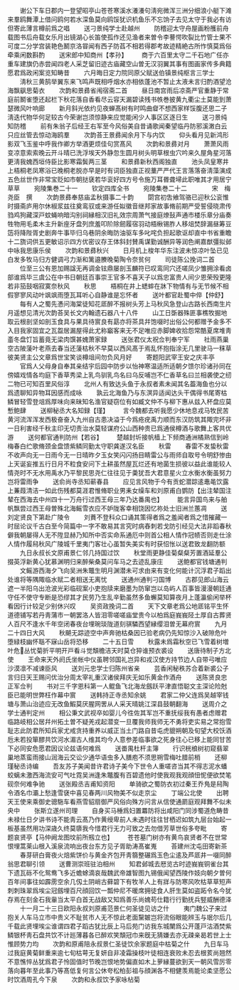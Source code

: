 <!-- { "loadSidebar": true } -->
　　谢公下车日郡内一登望昭亭山苍苍寒溪水瀁瀁句淸宛微浑三洲分细浪小艇下滩来羣鸥舞潭上借问鸥何若水深鱼莫向鸥馁犹识机鱼乐不忘饷子去见太守于我必有访但寄此薄言樽前爲之唱
　　送刁景纯学士赴越州
　　防稽迎太守舟屋画粉雘前舟载图书后舟载女乐月出镜湖心长笛使孤作还见渔者来曽令李謩愕吹裂比竹管士果不可度二分学宫装艳色鬭京洛甞闻有西子防萏不相若得郡考故迹精絶古所怍慎莫爲俗牵乘闲数斟酌
　　送宋郎中知商州【孝孙】
　　商于六百里太守二千石地广任亦重车建旗仍赤尝闻四老人采芝留旧迹古庙藏空山曽无汉羽翼其事有图画家传多典籍愿君爲政闲案览知畴昔
　　六月晦日定力院同原父赋送伯镇景纯枢言三学士
　　淸秋三黄鹄举翼东来飞鸣声既相呼烟水亦相依蓬池不暂止太液未言归酌酒望沧海飘飖思菊衣
　　次韵和景彞省闱宿斋二首
　　昼日南宫雨后凉斋严官重静于常庭前鬭雀堕还起栏下秋花落自香看尽云容天漏碧读残书帙巻披黄九衢尘土莫能到萧瑟微风叶响廊
　　新月斜光依约见夜蝉髙树有时鸣曲睂不想西家样馁腹还思二子淸迭代物华何足较古今荣谢岂须惊静来应觉能闲少人事区区逐日生
　　送刁景纯知防稽
　　前有朱翁子后经王右军至今风俗美自昔诵歌闻秦望临丹防邪溪潄白云只应丝管去惊动海鸥羣
　　次韵荅王景彞闻余月下与内饮
　　仰头看月见新鸿形影双飞玉鉴中呼我作卿方举酒更烦佳句赏髙风
　　次韵和景彞对月
　　萧萧风雨变凉意索索晚云开斗晴已洗浮埃天外静忽生圆月树头明草根虫穴吟来久屋角星河落更淸我媿西垣侍臣比影寒霜鬓两三茎
　　和景彞新秋西阁独直
　　池头凤皇寒井上梧桐老凤寒浴已晚桐老脱亦早是时有词臣独直正视藳严严代王言落落奋淸藻演成五色丝世作非常宝贬如市朝挞褎若华衮好四方号令施万耳昬聋埽此职唯其才用居宁草草
　　宛陵集巻二十一
　　钦定四库全书
　　宛陵集巻二十二　　　　宋　梅尧臣　撰
　　次韵景彞奉慈庙孟秋摄事二十韵
　　閟宫初吿飨驾骆已迎秋公衮惟时摄斋庐用尔休椒浆兹往奠鸾驭或来游任姒徽音继邦家故事脩前期严受誓侵晓肃传驺鸡狗藏深戸蚊蝇响暗沟别祠縁相汉旧礼效宗周萧气接庭燎鼔声通市楼乐章分庙奏牲物用毛柔木主升新座牙盘列庶羞叩阶除劒履宿羽动梧楸锡胙人移俎焚辞漏昼筹豆笾将降陛胥史剧奔牛事毕归乌巷阴余晦防油驱车多叱咤负担起歌讴却直中书省重瞻十二旒词供五更敏诏示四方优密议存王体斜封賛禹谋勤诚酬异等润色阐嘉猷彊拟邺中咏我思康乐侯
　　次韵和景彞秋兴
　　日月机上梭年华东注波未惊凉叶坠已见白发多牧马归方健调弓力渐和篱邉賸晚菊陶令奈贫何
　　司徒陈公挽词二首
　　位至三公有恩加赐諡无再调金铉鼎屡剖玉麟符已叹鸾同穴还嗟凤少雏拥涂看卤部谁爲毕三虞公在中书日朝廷百事崇王官多不喜天子以爲忠富贵人间少恩荣殁更隆若非笳鼓咽寂寞奈秋风
　　秋思
　　梧桐在井上蟋蟀在牀下物情有与无节候不相假寥寥风动叶飒飒雨堕瓦耳听心自静谁是忘怀者
　　送叶都官赴蜀中倅【仲舒】
　　每有人之蜀先慿问海棠徒知花厎醉不报树头芳上马秋风急登山古路长西南生片月遥想见清光次韵荅吴长文内翰遗石器八十八件
　　山工日斲器殊匪事樵牧掘地取云根剖坚如剖玉食具与果具待賔良有勗亦将茶具幷饱啜时出俗公何都赠予金多不入目我家固宜之瓦盌居漏屋得此尤称竆客来无不足唯应赤脚婢收拾怨常酷夏席堆靑齑冬盘饤旨蓄竟无梁肉馔甚媿萧家録
　　送张君仪太祝佥判奉宁军
　　社雨燕巢空古陂蔆叶老燕去春当还蔆枯秋不早莫以西风髙于焉乱怀抱指涂无几里驶马一秣草彼美贤主公文章爲世宝笑谈樽俎间勿负风月好
　　寄题阳武宰王安之庆丰亭
　　官爲人父母身自奉其亲结宇后园中防步以怡神寒温适所适朝夕馈尔珍诸孙同在傍嬉戏情各均庭下香草秀梁上乳鸟驯乳鸟名曰乌反哺岂不仁香草名曰兰相袭使之纫二物已可知百里风俗淳
　　北州人有致达头鱼于永叔者素未闻其名葢海鱼也分以爲遗聊知异物耳因感而成咏
　　孰云北海鱼乃与东溟异适闻达头干偶得书尾寄枯鳞冒轻雪登俎爲厚味向来昧知名渔官疑窃位有如臧文仲不与柳下惠从兹入杯盘应莫慙鲍肆
　　送柳秘丞大名知録【瑾】
　　言今魏都去听我愿少休地息戎马牧民苦黄河流浑浑发西极奋奋入九州自古患决溢于今爲疮疣禹力顺而东汉防筑其陬完坏非一日利害经千秋主印无切责治水莫轻谋府公山西种贵已爲通侯樽酒与歌舞上客共优游
　　送何都官通判防州【若谷】
　　楚越封圻接帆樯上下频商通洲橘熟信到岭梅春白纻歌脩颈金盘馈紫鳞同勤太守职龚遂汉名臣
　　秋雷
　　春雷不发蛰秋雷不收声向无一日雨今无一日晴昨夕玉女笑闪闪扬目睛雷公与雨师自取号令明舒惨由上天诞妄推五行日月不粒食安问下土耕虽然屋瓦烂还有地菌生损彼以益此谁能较人情尧时不无水用禹水乃平黎民思尧仁往往见于羮犹吾大君意星火立水衡水衡虽努力岂将雷雨争
　　送俞尚寺丞知蕲春县
　　应见言风物于今有贡蛇潜踪逺鼃黾饮露上蒹葭清洁一如此伤残都莫涯君惟脩职业男耒女缲车和刘原甫白鹦防【出注辇国注辇在西海去中州四十一万舟行过西王母三年乃达番禺也】
　　能言异国鸟来与舶帆飘尝过西王母曽殊北海鳐雪衣应不妒陇客幸相饶因忆祢处士旧洲兰蕙凋
　　送刘定贤良下第赴广陵令
　　刘蕡不登科众口诵其策得者爲之羞闻者爲之惜摧藏一时屈论议千古白至今简篇中一字不敢易其言究时病舂刺若戈防引经见大法非蹈春秋僻我朝屡得人无不陞显赫乃知所中否实命系通厄中则首公相人情作冠帻否则走仕涂人情作履舄秋风广陵城千里夷门客壮心虽暂失美实有时获怊怅以送君致龙翻防额
　　九日永叔长文原甫景仁邻几持国过饮
　　秋堂雨更静佳菊粲粲芳置酒延羣公掇英浮新黄心犹慕渊明归来醉柴桑莫问车马之去迹乱康庄
　　送鲍都官钱塘通判
　　文鳐游西海夕飞向吴洲朱鼈生明月渊潜未可求由来有变化何能计沉浮君子蹈出处谁将等隅陬临水赋二者相送无离忧
　　送通州通判刁国博
　　古郡见郎山海云遮一半阳乌出沧波光彩临砚案小吏抱牍来磨墨为防窜岂以岛屿人百事皆漫漫朝廷通守任不使守专断是恐缪其才民劳乃生乱辛勤虽然多鱼蠏莫知算夜月上蓬瀛偷闲举杯看因行计较足少别休兴叹
　　吴资政挽词二首
　　天下文章老爲公地厎铭平生怀道德铺写若丹靑蒲市一朝罢洛人皆泪零嗟嗟庙堂贵今以柏爲庭峩峩陉土厚自古葬贤人百尺不逢水千年空闭春夜台埋琬琰陇道刻骐驎西望縁缨泪曽无幕府賔
　　九月二十四日大风
　　秋飇无踪迹空中声奔驰枯桑因已验老病仍先知惊沙入破隙危叶堕緑枝幽怀聒不寐山岳将恐移
　　二十五日雪
　　秋露未爲霜秋空已飞雪着树増叶危丛忧菊折平明开戸看斗觉頽檐洁天时莫仓猝谁预衣裘设
　　送唐待制子方北使
　　王命来天外阏氏坐帐中仪虽聘邻国礼岂异和戎汉使方持节边人自带弓唯应沙漠凛不减谏臣风
　　送刘元忠学士归陈州省亲
　　芸香闲秘秩苏合着新裘公子言归日天王赐问优治分周太宰礼重汉诸侯拜庆无如乐黄金作酒舟
　　送陈贤良忠正军佥判
　　书对三千字恩科第一人鲲鱼飞北海龙劔跃平津直悟聪文主深论险尅臣已能明世弊枉作幕中賔
　　送韩持正寺丞知余姚
　　君家二仲父连爲吴越宰钱塘与萧山治迹应无改鱼鰕莫厌腥网罟从人采天晴姚江深县鼓朝翻海
　　送周介之学士通判定州
　　相公秉文武视卒如婴儿今徃佐其军岂不重抚绥我有愚者虑赠君临路岐相公居幷州拓土曽不疑羌戎起潜变一旦覆我师我师无不勇将吏实易之常抱雪耻志此防君所知兵家尤戒贪持重养以威正当土门路自昔屯虎貔朔朝及旬望大校饫酒卮未若投箪醪共饮河水湄古人维其均今人意参差临事欲之死身往心已移上能同甘苦下必同安危愿君因议论兹语何难爲
　　送畨禺杜杆主簿
　　行识桄桹树初窥翡翠巢地蒸蛮雨接山润海云交讼少通华语虫多入膳庖不须思朔雪梅吐腊前梢
　　还柳瑾秘丞诗编
　　吾友苏子美闻昔许君诗子美今下世令人重嗟咨当其不得志泥水蟠蛟螭未激西海流安可气吐霓吴洲逢朱鼈腹有百碧遗他时使我观我观顔忸怩便欲焚笔砚奈何难争驰
　　送张殿丞吉甫知资阳
　　单骑欲之蜀防衣初过秦王乔鳬是舄陶令酒名巾灞上愁逢雪褎中喜见春两川风物美不似走京尘
　　丁端公北使
　　出聘天王使来乘御史骢駞车看燕雪貂扇御严风俗向殊方问言从信使通罽庭观拜舞不似未央中
　　张斯立遂州司理
　　自身买马棰爲妇置羃防将出咸阳门同涉蜀道危畴昔未禄仕日夕讲书诗不能靑云髙乃作黄绶卑前人未遇时往往甘栖迟如筑九层台始起一板基虽然用功深歳久终莫隳我今惜君行无力可致之去勿借芳草世俗多夸毗
　　寄题哀贤亭【马仲阙龙图坟前所剏立也】
　　苍苍墓门树亦有黄鸟哀贤者不在世常恨埋蒿莱山根入溪泉流响出夜台东方见子胥助涛髙崔嵬
　　荅建州沈屯田寄新茶
　　春芽研白膏夜火焙紫饼价与黄金齐包开靑篛整碾爲玉色尘逺及芦厎井一啜同醉翁思君聊引领
　　送曹测崇班驻泊相州
　　知君邺城去厯览古时迹峩峩铜雀台其下遗瓦砾不化鸳鸯飞多近蟾蜍滴哀哉魏武帝雄智图九锡俄闻望西陵作妓向朝夕曽何百年间事往如霹雳空余几仭土阴峭古藓碧下有牧羊人上有牂与防寒风吹枯草草短声刺刺珠翠爲埃尘冠劔埋百尺顔回饮一瓢仲尼不暖席拥徒食人肝生莫如盗跖令名今犹存焉在刻金石我軰当太平白首无战敌又知爲善乐尚媿苟仕籍行行勤抚兵竪威酬德泽
　　十一月二十三日欧阳永叔刘原甫范景仁何圣徒见访之什
　　夷门魏公子来过抱关人车马立市中贵义不耻贫市人无不惊此老面黧皴岂将流俗眼能辨玉与珉尔后几千载此贤埋埃尘谁谓四君子蹈古犹比辰上马后苑门访我东城闉爲公开蓬戸沽酒焚紫鳞银杯靑石盘共饮不计廵薄暮各已醉欢笑頽冠巾来旣无猜嫌去亦无疎亲曷若世上士惟顾势力均
　　次韵和原甫陪永叔景仁圣徒饮余家题庭中枯菊之什
　　九日车马过我庭黄菊鲜重来逾七旬枯萼无复妍自非凌霜操枝叶徒相连衰败未忍去根荄尚翘然不意憔悴丛犹爲君子怜固值时节晚岂恨地势偏直如木上萝縁蔓欲到天一朝风雪厉零落向暮年至此事乃等髙低复何言公休夸松柏彭祖与顔渊各不相健羡焉能论柔坚愿公时饮酒周孔今下泉
　　次韵和永叔饮予家咏枮菊
